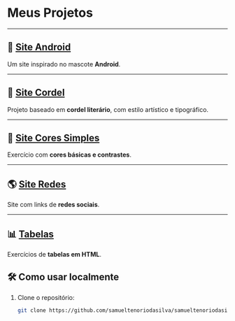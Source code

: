 # Meus Projetos

---

## 📱 [Site Android](https://samueltenoriodasilva-ui.github.io/curso-html-css/site-android/)
Um site inspirado no mascote **Android**.

---

## 📜 [Site Cordel](https://samueltenoriodasilva-ui.github.io/curso-html-css/site-cordel/)
Projeto baseado em **cordel literário**, com estilo artístico e tipográfico.

---

## 🎨 [Site Cores Simples](https://samueltenoriodasilva-ui.github.io/curso-html-css/site-cores-simples/)
Exercício com **cores básicas e contrastes**.

---

## 🌎 [Site Redes](https://samueltenoriodasilva-ui.github.io/curso-html-css/site-redes/)
Site com links de **redes sociais**.

---

## 📊 [Tabelas](https://samueltenoriodasilva-ui.github.io/curso-html-css/tabelas/tabelas.html)
Exercícios de **tabelas em HTML**.


## 🛠️ Como usar localmente
1. Clone o repositório:
   ```bash
   git clone https://github.com/samueltenoriodasilva/samueltenoriodasilva-ui.git
